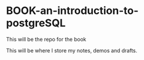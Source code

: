 # BOOK-an-introduction-to-postgreSQL
This will be the repo for the book

This will be where I store my notes, demos and drafts. 
